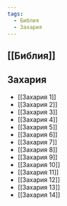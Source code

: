 ```yaml
---
tags:
  - Библия
  - Захария
---
```

## [[Библия]]
## Захария
- [[Захария 1]]
- [[Захария 2]]
- [[Захария 3]]
- [[Захария 4]]
- [[Захария 5]]
- [[Захария 6]]
- [[Захария 7]]
- [[Захария 8]]
- [[Захария 9]]
- [[Захария 10]]
- [[Захария 11]]
- [[Захария 12]]
- [[Захария 13]]
- [[Захария 14]]

